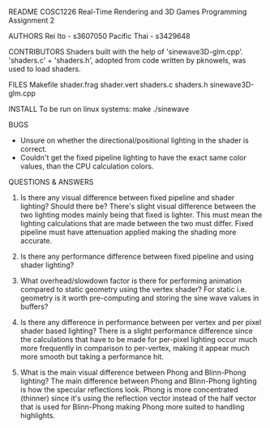 README
COSC1226 Real-Time Rendering and 3D Games Programming Assignment 2

AUTHORS
Rei Ito - s3607050
Pacific Thai - s3429648

CONTRIBUTORS
Shaders built with the help of 'sinewave3D-glm.cpp'.
'shaders.c' + 'shaders.h', adopted from code written by pknowels, was used to load shaders.

FILES
Makefile
shader.frag
shader.vert
shaders.c
shaders.h
sinewave3D-glm.cpp

INSTALL
To be run on linux systems:
make
./sinewave

BUGS
- Unsure on whether the directional/positional lighting in the shader is correct.
- Couldn't get the fixed pipeline lighting to have the exact same color values,
  than the CPU calculation colors.

QUESTIONS & ANSWERS
1. Is there any visual difference between fixed pipeline and shader lighting? Should there be?
There's slight visual difference between the two lighting modes mainly being that fixed is lighter.
This must mean the lighting calculations that are made between the two must differ. Fixed pipeline
must have attenuation applied making the shading more accurate.

2. Is there any performance difference between fixed pipeline and using shader lighting?


3. What overhead/slowdown factor is there for performing animation compared to static geometry using the vertex shader? For static i.e. geometry is it worth pre-computing and storing the sine wave values in buffers?


4. Is there any difference in performance between per vertex and per pixel shader based lighting?
There is a slight performance difference since the calculations that have to be made for per-pixel
lighting occur much more frequently in comparison to per-vertex, making it appear much more smooth
but taking a performance hit.

5. What is the main visual difference between Phong and Blinn-Phong lighting?
The main difference between Phong and Blinn-Phong lighting is how the specular reflections look.
Phong is more concentrated  (thinner) since it's using the reflection vector instead of the half vector that is used for Blinn-Phong making Phong more suited to handling highlights.
